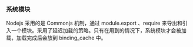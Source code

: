 ### 系统模块



Nodejs 采用的是 Commonjs 机制，通过 module.export 、require 来导出和引入一个模块。采用了延迟加载的策略。只有在用到的情况下，系统模块才会被加载，加载完成后会放到 binding_cache 中。



